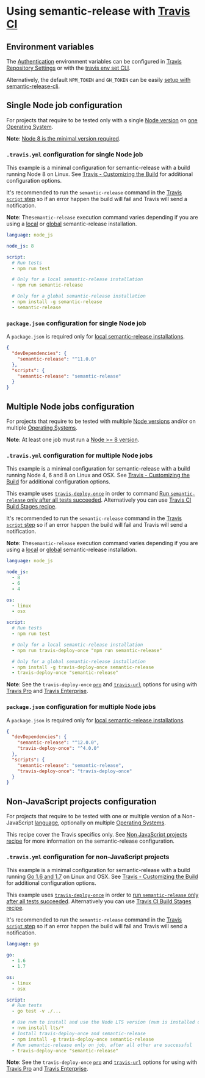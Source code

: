 # Using semantic-release with [Travis CI](https://travis-ci.org)

## Environment variables

The [Authentication](../../README.md#authentication) environment variables can be configured in [Travis Repository Settings](https://docs.travis-ci.com/user/environment-variables/#defining-variables-in-repository-Settings) or with the [travis env set CLI](https://github.com/travis-ci/travis.rb#env).

Alternatively, the default `NPM_TOKEN` and `GH_TOKEN` can be easily [setup with semantic-release-cli](../../README.md#automatic-setup-with-semantic-release-cli).

## Single Node job configuration

For projects that require to be tested only with a single [Node version](https://docs.travis-ci.com/user/getting-started/#Selecting-a-different-programming-language) on [one Operating System](https://docs.travis-ci.com/user/getting-started/#Selecting-infrastructure-(optional)).

**Note**: [Node 8 is the minimal version required](../../README.md#why-does-semantic-release-require-node-version--8).

### `.travis.yml` configuration for single Node job

This example is a minimal configuration for semantic-release with a build running Node 8 on Linux. See [Travis - Customizing the Build](https://docs.travis-ci.com/user/customizing-the-build) for additional configuration options.

It's recommended to run the `semantic-release` command in the [Travis `script` step](https://docs.travis-ci.com/user/customizing-the-build/#The-Build-Lifecycle) so if an error happen the build will fail and Travis will send a notification.

**Note**: The`semantic-release` execution command varies depending if you are using a [local](../../README.md#local-installation) or [global](../../README.md#global-installation) semantic-release installation.

```yaml
language: node_js

node_js: 8

script:
  # Run tests
  - npm run test

  # Only for a local semantic-release installation
  - npm run semantic-release

  # Only for a global semantic-release installation
  - npm install -g semantic-release
  - semantic-release
```

### `package.json` configuration for single Node job

A `package.json` is required only for [local semantic-release installations](../../README.md#local-installation).

```json
{
  "devDependencies": {
    "semantic-release": "^11.0.0"
  },
  "scripts": {
    "semantic-release": "semantic-release"
  }
}
```

## Multiple Node jobs configuration

For projects that require to be tested with multiple [Node versions](https://docs.travis-ci.com/user/languages/javascript-with-nodejs/#Specifying-Node.js-versions) and/or on multiple [Operating Systems](https://docs.travis-ci.com/user/multi-os).

**Note**: At least one job must run a [Node >= 8 version](../../README.md#why-does-semantic-release-require-node-version--8).

### `.travis.yml` configuration for multiple Node jobs

This example is a minimal configuration for semantic-release with a build running Node 4, 6 and 8 on Linux and OSX. See [Travis - Customizing the Build](https://docs.travis-ci.com/user/customizing-the-build) for additional configuration options.

This example uses [`travis-deploy-once`](https://github.com/semantic-release/travis-deploy-once) in order to command [Run `semantic-release` only after all tests succeeded](../../README.md#run-semantic-release-only-after-all-tests-succeeded). Alternatively you can use [Travis CI Build Stages recipe](travis-build-stages.md).

It's recommended to run the `semantic-release` command in the [Travis `script` step](https://docs.travis-ci.com/user/customizing-the-build/#The-Build-Lifecycle) so if an error happen the build will fail and Travis will send a notification.

**Note**: The`semantic-release` execution command varies depending if you are using a [local](../../README.md#local-installation) or [global](../../README.md#global-installation) semantic-release installation.

```yaml
language: node_js

node_js:
  - 8
  - 6
  - 4

os:
  - linux
  - osx

script:
  # Run tests
  - npm run test

  # Only for a local semantic-release installation
  - npm run travis-deploy-once "npm run semantic-release"

  # Only for a global semantic-release installation
  - npm install -g travis-deploy-once semantic-release
  - travis-deploy-once "semantic-release"
```

**Note**: See the `travis-deploy-once` [`pro`](https://github.com/semantic-release/travis-deploy-once#-p---pro) and [`travis-url`](https://github.com/semantic-release/travis-deploy-once#-u---travis-url) options for using with [Travis Pro](https://docs.travis-ci.com/user/travis-pro) and [Travis Enterprise](https://enterprise.travis-ci.com).

### `package.json` configuration for multiple Node jobs

A `package.json` is required only for [local semantic-release installations](../../README.md#local-installation).

```json
{
  "devDependencies": {
    "semantic-release": "^12.0.0",
    "travis-deploy-once": "^4.0.0"
  },
  "scripts": {
    "semantic-release": "semantic-release",
    "travis-deploy-once": "travis-deploy-once"
  }
}
```

## Non-JavaScript projects configuration

For projects that require to be tested with one or multiple version of a Non-JavaScript [language](https://docs.travis-ci.com/user/languages), optionally on multiple [Operating Systems](https://docs.travis-ci.com/user/multi-os).

This recipe cover the Travis specifics only. See [Non JavaScript projects recipe](../../README.md#can-i-use-semantic-release-to-publish-non-javascript-packages) for more information on the semantic-release configuration.

### `.travis.yml` configuration for non-JavaScript projects

This example is a minimal configuration for semantic-release with a build running [Go 1.6 and 1.7](https://docs.travis-ci.com/user/languages/go) on Linux and OSX. See [Travis - Customizing the Build](https://docs.travis-ci.com/user/customizing-the-build) for additional configuration options.

This example uses [`travis-deploy-once`](https://github.com/semantic-release/travis-deploy-once) in order to [run `semantic-release` only after all tests succeeded](../../README.md#run-semantic-release-only-after-all-tests-succeeded). Alternatively you can use [Travis CI Build Stages recipe](travis-build-stages.md).

It's recommended to run the `semantic-release` command in the [Travis `script` step](https://docs.travis-ci.com/user/customizing-the-build/#The-Build-Lifecycle) so if an error happen the build will fail and Travis will send a notification.

```yaml
language: go

go:
  - 1.6
  - 1.7

os:
  - linux
  - osx

script:
  # Run tests
  - go test -v ./...

  # Use nvm to install and use the Node LTS version (nvm is installed on Travis images)
  - nvm install lts/*
  # Install travis-deploy-once and semantic-release
  - npm install -g travis-deploy-once semantic-release
  # Run semantic-release only on job, after all other are successful
  - travis-deploy-once "semantic-release"
```

**Note**: See the `travis-deploy-once` [`pro`](https://github.com/semantic-release/travis-deploy-once#-p---pro) and [`travis-url`](https://github.com/semantic-release/travis-deploy-once#-u---travis-url) options for using with [Travis Pro](https://docs.travis-ci.com/user/travis-pro) and [Travis Enterprise](https://enterprise.travis-ci.com).
